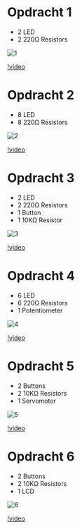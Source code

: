 # Opdracht 1
- 2 LED
- 2 220Ω Resistors
  
![1](https://github.com/jpcposth/ADINF-JOPSD-1/assets/150236863/8a201e28-e97a-4d95-aaf9-e752e5c9a68c)

[!video](https://github.com/jpcposth/ADINF-JOPSD-1/assets/150236863/0475b7f1-7a82-4984-b088-317a44b87589)

# Opdracht 2
- 8 LED
- 8 220Ω Resistors
  
![2](https://github.com/jpcposth/ADINF-JOPSD-1/assets/150236863/664e84cd-a445-4dad-ba00-c7b2d1cb7636)

[!video](https://github.com/jpcposth/ADINF-JOPSD-1/assets/150236863/83eb2df0-5611-4dc5-9182-8b27e4949532)

# Opdracht 3
- 2 LED
- 2 220Ω Resistors
- 1 Button
- 1 10KΩ Resistor
  
![3](https://github.com/jpcposth/ADINF-JOPSD-1/assets/150236863/c76f89db-e9f6-4664-8749-be9f341c0c8c)

[!video](https://github.com/jpcposth/ADINF-JOPSD-1/assets/150236863/24673a28-e179-46dc-bb54-b6d3c3730125)

# Opdracht 4
- 6 LED
- 6 220Ω Resistors
- 1 Potentiometer
  
![4](https://github.com/jpcposth/ADINF-JOPSD-1/assets/150236863/b812a715-7d6c-4c0d-b6d2-4c03a9666602)

[!video](https://github.com/jpcposth/ADINF-JOPSD-1/assets/150236863/b0019736-ee9b-4dd5-87b3-5e3ed791cd0c)

# Opdracht 5
- 2 Buttons
- 2 10KΩ Resistors
- 1 Servomotor
  
![5](https://github.com/jpcposth/ADINF-JOPSD-1/assets/150236863/de5e2749-709e-4bed-8a84-a0ad1f5db327)

[!video](https://github.com/jpcposth/ADINF-JOPSD-1/assets/150236863/cf197b72-f090-4db6-b16e-b0be86526582)


# Opdracht 6
- 2 Buttons
- 2 10KΩ Resistors
- 1 LCD
  
![6](https://github.com/jpcposth/ADINF-JOPSD-1/assets/150236863/7cb8307e-6f3f-4f16-bfb5-19b9a8e51a4b)

[!video](https://github.com/jpcposth/ADINF-JOPSD-1/assets/150236863/fca1c5b0-1bd9-40c5-9429-c43a3bdd09fa)

